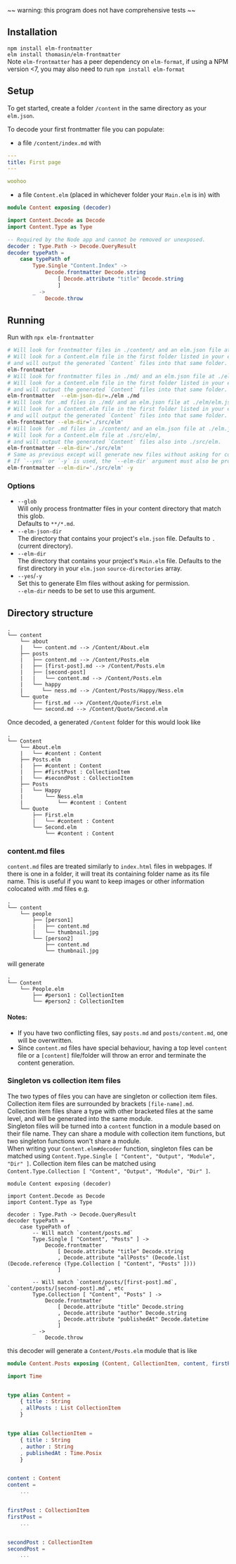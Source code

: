 ~~ warning: this program does not have comprehensive tests ~~

## Installation

`npm install elm-frontmatter`  
`elm install thomasin/elm-frontmatter`  
Note `elm-frontmatter` has a peer dependency on `elm-format`, if using a NPM
version <7, you may also need to run `npm install elm-format`

## Setup

To get started, create a folder `/content` in the same directory as your `elm.json`.  

To decode your first frontmatter file you can populate:  

- a file `/content/index.md` with

```yaml
---
title: First page
---

woohoo
```

- a file `Content.elm` (placed in whichever folder your `Main.elm` is in) with

```elm
module Content exposing (decoder)

import Content.Decode as Decode
import Content.Type as Type

-- Required by the Node app and cannot be removed or unexposed.
decoder : Type.Path -> Decode.QueryResult
decoder typePath =
    case typePath of
        Type.Single "Content.Index" ->
            Decode.frontmatter Decode.string
                [ Decode.attribute "title" Decode.string
                ]
        _ ->
            Decode.throw

```

## Running

Run with `npx elm-frontmatter`

```bash
# Will look for frontmatter files in ./content/ and an elm.json file at ./elm.json.
# Will look for a Content.elm file in the first folder listed in your elm.json's `source-directories`,
# and will output the generated `Content` files into that same folder.
elm-frontmatter
# Will look for frontmatter files in ./md/ and an elm.json file at ./elm/elm.json.
# Will look for a Content.elm file in the first folder listed in your elm.json's `source-directories`,
# and will output the generated `Content` files into that same folder.
elm-frontmatter  --elm-json-dir=./elm ./md
# Will look for .md files in ./md/ and an elm.json file at ./elm/elm.json.
# Will look for a Content.elm file in the first folder listed in your elm.json's `source-directories`,
# and will output the generated `Content` files into that same folder.
elm-frontmatter --elm-dir='./src/elm'
# Will look for .md files in ./content/ and an elm.json file at ./elm.json.
# Will look for a Content.elm file at ./src/elm/,
# and will output the generated `Content` files also into ./src/elm.
elm-frontmatter --elm-dir='./src/elm'
# Same as previous except will generate new files without asking for confirmation.
# If `--yes` or `-y` is used, the `--elm-dir` argument must also be provided.
elm-frontmatter --elm-dir='./src/elm' -y
```

### Options

- `--glob`  
  Will only process frontmatter files in your content directory that match this glob.  
  Defaults to `**/*.md`.
- `--elm-json-dir`  
  The directory that contains your project's `elm.json` file.
  Defaults to `.` (current directory).
- `--elm-dir`  
  The directory that contains your project's `Main.elm` file.
  Defaults to the first directory in your `elm.json` `source-directories` array.
- `--yes`/`-y`  
  Set this to generate Elm files without asking for permission.  
  `--elm-dir` needs to be set to use this argument.

## Directory structure

```
.
└── content
    └── about
    |   └── content.md --> /Content/About.elm
    ├── posts
    |   ├── content.md --> /Content/Posts.elm
    |   ├── [first-post].md --> /Content/Posts.elm
    |   ├── [second-post]  
    |   |   └── content.md --> /Content/Posts.elm
    |   └── happy 
    |      └── ness.md --> /Content/Posts/Happy/Ness.elm
    └── quote
        ├── first.md --> /Content/Quote/First.elm
        └── second.md --> /Content/Quote/Second.elm
```

Once decoded, a generated `/Content` folder for this would look like

```
.
└── Content
    └── About.elm
    |   └── #content : Content
    ├── Posts.elm
    |   ├── #content : Content
    |   ├── #firstPost : CollectionItem
    |   └── #secondPost : CollectionItem
    ├── Posts
    |   └── Happy 
    |       └── Ness.elm
    |           └── #content : Content
    └── Quote
        ├── First.elm
        |   └── #content : Content
        └── Second.elm
            └── #content : Content
```

### content.md files

`content.md` files are treated similarly to `index.html` files in webpages. If there is one in a folder,
it will treat its containing folder name as its file name. This is useful if you want to keep images or other
information colocated with .md files e.g.

```
.
└── content
    └── people
        ├── [person1]
        |   ├── content.md
        |   └── thumbnail.jpg
        └── [person2]
            ├── content.md
            └── thumbnail.jpg
```

will generate

```
.
└── Content
    └── People.elm
        ├── #person1 : CollectionItem
        └── #person2 : CollectionItem
```

#### Notes:

- If you have two conflicting files, say `posts.md` and `posts/content.md`, one will be overwritten.  
- Since `content.md` files have special behaviour, having a top level `content` file or a `[content]` file/folder will throw an error and terminate the content generation.


### Singleton vs collection item files

The two types of files you can have are singleton or collection item files. Collection item files are surrounded by brackets `[file-name].md`.  
Collection item files share a type with other bracketed files at the same level, and will be generated into the same module.  
Singleton files will be turned into a `content` function in a module based on their file name. They can share a module with collection item functions, but two singleton functions won't share a module.  
When writing your `Content.elm#decoder` function, singleton files can be matched using `Content.Type.Single [ "Content", "Output", "Module", "Dir" ]`. Collection item files can be matched using `Content.Type.Collection [ "Content", "Output", "Module", "Dir" ]`.

```
module Content exposing (decoder)

import Content.Decode as Decode
import Content.Type as Type

decoder : Type.Path -> Decode.QueryResult
decoder typePath =
    case typePath of
        -- Will match `content/posts.md`
        Type.Single [ "Content", "Posts" ] ->
            Decode.frontmatter
                [ Decode.attribute "title" Decode.string
                , Decode.attribute "allPosts" (Decode.list (Decode.reference (Type.Collection [ "Content", "Posts" ])))
                ]

        -- Will match `content/posts/[first-post].md`, `content/posts/[second-post].md`, etc
        Type.Collection [ "Content", "Posts" ] ->
            Decode.frontmatter
                [ Decode.attribute "title" Decode.string
                , Decode.attribute "author" Decode.string
                , Decode.attribute "publishedAt" Decode.datetime
                ]
        _ ->
            Decode.throw
```

this decoder will generate a `Content/Posts.elm` module that is like

```elm
module Content.Posts exposing (Content, CollectionItem, content, firstPost, secondPost)

import Time


type alias Content =
    { title : String
    , allPosts : List CollectionItem
    }


type alias CollectionItem =
    { title : String
    , author : String
    , publishedAt : Time.Posix
    }


content : Content
content =
    ...


firstPost : CollectionItem
firstPost =
    ...


secondPost : CollectionItem
secondPost =
    ...
```

